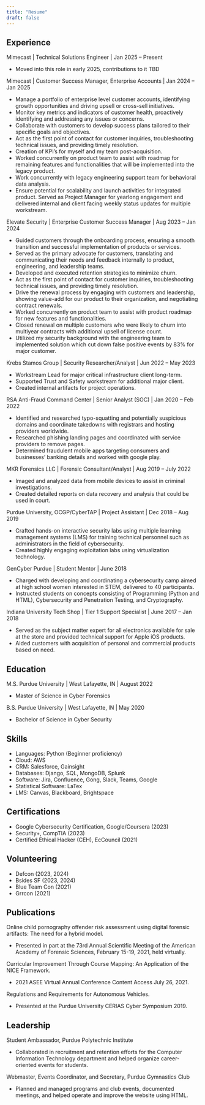 ```yaml
---
title: "Resume"
draft: false
---
```


## Experience

Mimecast | Technical Solutions Engineer | Jan 2025 – Present
- Moved into this role in early 2025, contributions to it TBD

Mimecast | Customer Success Manager, Enterprise Accounts | Jan 2024 – Jan 2025
- Manage a portfolio of enterprise level customer accounts, identifying growth opportunities and driving upsell or cross-sell initiatives.
- Monitor key metrics and indicators of customer health, proactively identifying and addressing any issues or concerns.
- Collaborate with customers to develop success plans tailored to their specific goals and objectives.
- Act as the first point of contact for customer inquiries, troubleshooting technical issues, and providing timely resolution.
- Creation of KPI’s for myself and my team post-acquisition.
- Worked concurrently on product team to assist with roadmap for remaining features and functionalities that will be implemented into the legacy product.
- Work concurrently with legacy engineering support team for behavioral data analysis.
- Ensure potential for scalability and launch activities for integrated product. Served as Project Manager for yearlong engagement and delivered internal and client facing weekly status updates for multiple workstream.

Elevate Security | Enterprise Customer Success Manager | Aug 2023 – Jan 2024
- Guided customers through the onboarding process, ensuring a smooth transition and successful implementation of products or services.
- Served as the primary advocate for customers, translating and communicating their needs and feedback internally to product, engineering, and leadership teams.
- Developed and executed retention strategies to minimize churn.
- Act as the first point of contact for customer inquiries, troubleshooting technical issues, and providing timely resolution.
- Drive the renewal process by engaging with customers and leadership, showing value-add for our product to their organization, and negotiating contract renewals.
- Worked concurrently on product team to assist with product roadmap for new features and functionalities.
- Closed renewal on multiple customers who were likely to churn into multiyear contracts with additional upsell of license count.
- Utilized my security background with the engineering team to implemented solution which cut down false positive events by 83% for major customer.

Krebs Stamos Group | Security Researcher/Analyst | Jun 2022 – May 2023
 - Workstream Lead for major critical infrastructure client long-term.
 - Supported Trust and Safety workstream for additional major client.
 - Created internal artifacts for project operations.

RSA Anti-Fraud Command Center | Senior Analyst (SOC) | Jan 2020 – Feb 2022
 - Identified and researched typo-squatting and potentially suspicious domains and coordinate takedowns
with registrars and hosting providers worldwide.
 - Researched phishing landing pages and coordinated with service providers to remove pages.
 - Determined fraudulent mobile apps targeting consumers and businesses’ banking details and worked
with google play.

MKR Forensics LLC | Forensic Consultant/Analyst | Aug 2019 – July 2022
 - Imaged and analyzed data from mobile devices to assist in criminal investigations.
 - Created detailed reports on data recovery and analysis that could be used in court.

Purdue University, OCGP/CyberTAP | Project Assistant | Dec 2018 – Aug 2019
 - Crafted hands-on interactive security labs using multiple learning management systems (LMS) for training technical personnel such as administrators in the field of cybersecurity.
 - Created highly engaging exploitation labs using virtualization technology.
 
GenCyber Purdue | Student Mentor | June 2018
 - Charged with developing and coordinating a cybersecurity camp aimed at high school women interested in STEM, delivered to 40 participants.
 - Instructed students on concepts consisting of Programming (Python and HTML), Cybersecurity and Penetration Testing, and Cryptography.
 
Indiana University Tech Shop | Tier 1 Support Specialist | June 2017 – Jan 2018 
 - Served as the subject matter expert for all electronics available for sale at the store and provided technical support for Apple iOS products.
 - Aided customers with acquisition of personal and commercial products based on need.


## Education
M.S. Purdue University | West Lafayette, IN	| August 2022	
 - Master of Science in Cyber Forensics

B.S. Purdue University | West Lafayette, IN	| May 2020	
 - Bachelor of Science in Cyber Security

## Skills
- Languages: Python (Beginner proficiency)
- Cloud: AWS
- CRM: Salesforce, Gainsight
- Databases: Django, SQL, MongoDB, Splunk
- Software: Jira, Confluence, Gong, Slack, Teams, Google
- Statistical Software: LaTex
- LMS: Canvas, Blackboard, Brightspace
<!--This is a comment
- Networks: Wireshark 
- Penetration Testing: Kali Linux tools such as Metasploit
- Programming: Python, C, C#, SQL, HTML
- Modeling: Visual Paradigm (v. 13.2)   
-->    


## Certifications
- Google Cybersecurity Certification, Google/Coursera (2023)
- Security+, CompTIA (2023)
- Certified Ethical Hacker (CEH), EcCouncil (2021)



## Volunteering
- Defcon (2023, 2024)
- Bsides SF (2023, 2024)
- Blue Team Con (2021)
- Grrcon (2021)

## Publications
Online child pornography offender risk assessment using digital forensic artifacts: The need for a hybrid model.
 - Presented in part at the 73rd Annual Scientific Meeting of the American Academy of Forensic Sciences, February 15-19, 2021, held virtually.

Curricular Improvement Through Course Mapping: An Application of the NICE Framework.
 - 2021 ASEE Virtual Annual Conference Content Access July 26, 2021.

Regulations and Requirements for Autonomous Vehicles.
 - Presented at the Purdue University CERIAS Cyber Symposium 2019.

## Leadership
Student Ambassador, Purdue Polytechnic Institute
 - Collaborated in recruitment and retention efforts for the Computer Information Technology department and helped organize career-oriented events for students.

Webmaster, Events Coordinator, and Secretary, Purdue Gymnastics Club  
 - Planned and managed programs and club events, documented meetings, and helped operate and improve the website using HTML.


